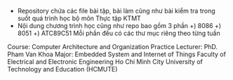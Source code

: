 - Repository chứa các file bài tập, bài làm cũng như bài kiểm tra trong suốt quá trình học bộ môn Thực tập KTMT
- Nội dung chương trình học cũng như repo bao gồm 3 phần 
    +) 8086
    +) 8051
    +) ATC89C51
   Mỗi phần đều có các thư mục riêng theo từng tuần

Course: Computer Architecture and Organization Practice
Lecturer: PhD. Pham Van Khoa
Major: Embedded System and Internet of Things
Faculty of Electrical and Electronic Engineering
Ho Chi Minh City University of Technology and Education (HCMUTE)
